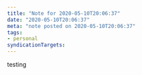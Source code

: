 ```yaml
---
title: "Note for 2020-05-10T20:06:37"
date: "2020-05-10T20:06:37"
meta: "note posted on 2020-05-10T20:06:37"
tags:
- personal
syndicationTargets: 
---
```

testing
